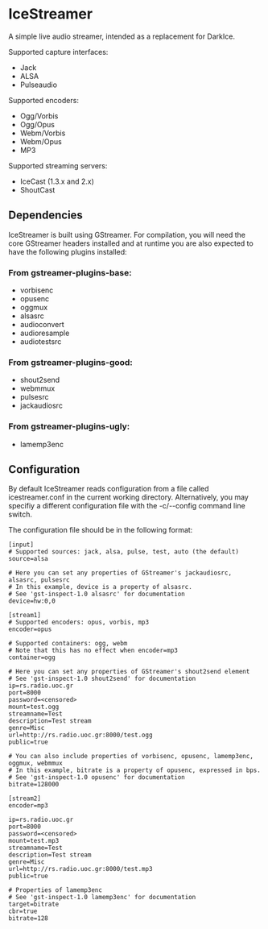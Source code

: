 # IceStreamer
A simple live audio streamer, intended as a replacement for DarkIce.

Supported capture interfaces:
* Jack
* ALSA
* Pulseaudio

Supported encoders:
* Ogg/Vorbis
* Ogg/Opus
* Webm/Vorbis
* Webm/Opus
* MP3

Supported streaming servers:
* IceCast (1.3.x and 2.x)
* ShoutCast

## Dependencies
IceStreamer is built using GStreamer. For compilation, you will need the core GStreamer
headers installed and at runtime you are also expected to have the following plugins
installed:

### From gstreamer-plugins-base:
* vorbisenc
* opusenc
* oggmux
* alsasrc
* audioconvert
* audioresample
* audiotestsrc

### From gstreamer-plugins-good:
* shout2send
* webmmux
* pulsesrc
* jackaudiosrc

### From gstreamer-plugins-ugly:
* lamemp3enc

## Configuration
By default IceStreamer reads configuration from a file called icestreamer.conf
in the current working directory. Alternatively, you may specifiy a different
configuration file with the -c/--config command line switch.

The configuration file should be in the following format:

    [input]
    # Supported sources: jack, alsa, pulse, test, auto (the default)
    source=alsa

    # Here you can set any properties of GStreamer's jackaudiosrc, alsasrc, pulsesrc
    # In this example, device is a property of alsasrc.
    # See 'gst-inspect-1.0 alsasrc' for documentation
    device=hw:0,0

    [stream1]
    # Supported encoders: opus, vorbis, mp3
    encoder=opus

    # Supported containers: ogg, webm
    # Note that this has no effect when encoder=mp3
    container=ogg

    # Here you can set any properties of GStreamer's shout2send element
    # See 'gst-inspect-1.0 shout2send' for documentation
    ip=rs.radio.uoc.gr
    port=8000
    password=<censored>
    mount=test.ogg
    streamname=Test
    description=Test stream
    genre=Misc
    url=http://rs.radio.uoc.gr:8000/test.ogg
    public=true

    # You can also include properties of vorbisenc, opusenc, lamemp3enc, oggmux, webmmux
    # In this example, bitrate is a property of opusenc, expressed in bps.
    # See 'gst-inspect-1.0 opusenc' for documentation
    bitrate=128000

    [stream2]
    encoder=mp3

    ip=rs.radio.uoc.gr
    port=8000
    password=<censored>
    mount=test.mp3
    streamname=Test
    description=Test stream
    genre=Misc
    url=http://rs.radio.uoc.gr:8000/test.mp3
    public=true

    # Properties of lamemp3enc
    # See 'gst-inspect-1.0 lamemp3enc' for documentation
    target=bitrate
    cbr=true
    bitrate=128
